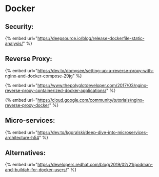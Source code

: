 # Docker

## Security:

{% embed url="https://deepsource.io/blog/release-dockerfile-static-analysis/" %}

## Reverse Proxy:

{% embed url="https://dev.to/domysee/setting-up-a-reverse-proxy-with-nginx-and-docker-compose-29jg" %}

{% embed url="https://www.thepolyglotdeveloper.com/2017/03/nginx-reverse-proxy-containerized-docker-applications/" %}

{% embed url="https://cloud.google.com/community/tutorials/nginx-reverse-proxy-docker" %}

## Micro-services:

{% embed url="https://dev.to/kgoralski/deep-dive-into-microservices-architecture-h54" %}

## Alternatives:

{% embed url="https://developers.redhat.com/blog/2019/02/21/podman-and-buildah-for-docker-users/" %}



